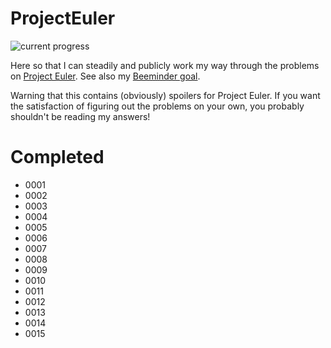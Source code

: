 # ProjectEuler
![current progress](https://projecteuler.net/profile/zedjacobi.png)

Here so that I can steadily and publicly work my way through the problems on 
[Project Euler](https://projecteuler.net). See also my 
[Beeminder goal](https://www.beeminder.com/zacharyjacobi/euler).

Warning that this contains (obviously) spoilers for Project Euler. If you want
the satisfaction of figuring out the problems on your own, you probably shouldn't
be reading my answers!


# Completed
* 0001
* 0002
* 0003
* 0004
* 0005
* 0006
* 0007
* 0008
* 0009
* 0010
* 0011
* 0012
* 0013
* 0014
* 0015

